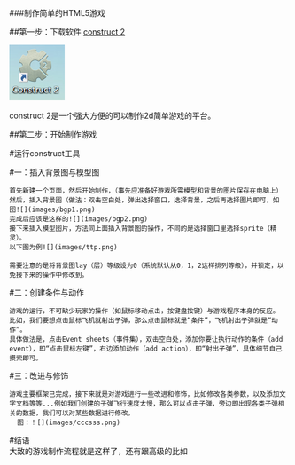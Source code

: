###制作简单的HTML5游戏

##第一步：下载软件
[construct 2](https://www.scirra.com/construct2)

![](images/construct.png)

construct 2是一个强大方便的可以制作2d简单游戏的平台。

##第二步：开始制作游戏

#运行construct工具

#一：插入背景图与模型图

    首先新建一个页面，然后开始制作，（事先应准备好游戏所需模型和背景的图片保存在电脑上）
    然后，插入背景图（做法：双击空白处，弹出选择窗口，选择背景，之后再选择图片即可，如图![](images/bgp1.png)
    完成后应该是这样的![](images/bgp2.png)
    接下来插入模型图片，方法同上面插入背景图的操作，不同的是选择窗口里选择sprite（精灵）。
    以下图为例![](images/ttp.png)

    需要注意的是将背景图lay（层）等级设为0（系统默认从0，1，2这样排列等级），并锁定，以免接下来的操作中修改到。

#二：创建条件与动作

    游戏的运行，不可缺少玩家的操作（如鼠标移动点击，按键盘按键）与游戏程序本身的反应。
    比如，我们要想点击鼠标飞机就射出子弹，那么点击鼠标就是“条件”，飞机射出子弹就是“动作”。
    具体做法是，点击Event sheets（事件集），双击空白处，添加你要让执行动作的条件（add event），即“点击鼠标左键”，右边添加动作（add action），即“射出子弹”，具体细节自己摸索即可。

#三：改进与修饰

    游戏主要框架已完成，接下来就是对游戏进行一些改进和修饰，比如修改各类参数，以及添加文字文档等等...例如我们创建的子弹飞行速度太慢，那么可以点击子弹，旁边即出现各类子弹相关的数据，我们可以对某些数据进行修改。
      图：！[](images/cccsss.png)  



#结语
\
   大致的游戏制作流程就是这样了，还有跟高级的比如   

